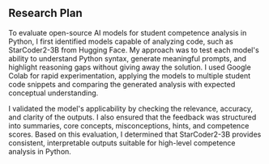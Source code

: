 ## Research Plan

To evaluate open-source AI models for student competence analysis in Python, I first identified models capable of analyzing code, such as StarCoder2-3B from Hugging Face. My approach was to test each model's ability to understand Python syntax, generate meaningful prompts, and highlight reasoning gaps without giving away the solution. I used Google Colab for rapid experimentation, applying the models to multiple student code snippets and comparing the generated analysis with expected conceptual understanding.

I validated the model's applicability by checking the relevance, accuracy, and clarity of the outputs. I also ensured that the feedback was structured into summaries, core concepts, misconceptions, hints, and competence scores. Based on this evaluation, I determined that StarCoder2-3B provides consistent, interpretable outputs suitable for high-level competence analysis in Python.
